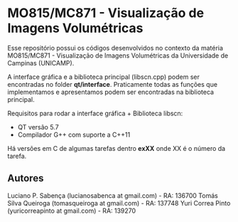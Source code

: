 # MO815/MC871 - Visualização de Imagens Volumétricas

Esse repositório possui os códigos desenvolvidos no contexto da matéria MO815/MC871 - Visualização de Imagens Volumétricas da Universidade de Campinas (UNICAMP).

A interface gráfica e a biblioteca principal (libscn.cpp) podem ser encontradas no folder **qt/interface**. Praticamente todas as funções que implementamos e apresentamos podem ser encontradas na biblioteca principal.

Requisitos para rodar a interface gráfica + Biblioteca libscn:
 - QT versão 5.7
 - Compilador G++ com suporte a C++11

Há versões em C de algumas tarefas dentro **exXX** onde XX é o número da tarefa.


## Autores
Luciano P. Sabença (lucianosabenca at gmail.com) - RA: 136700
Tomás Silva Queiroga (tomasqueiroga at gmail.com) - RA: 137748
Yuri Correa Pinto (yuricorreapinto at gmail.com) - RA: 139270